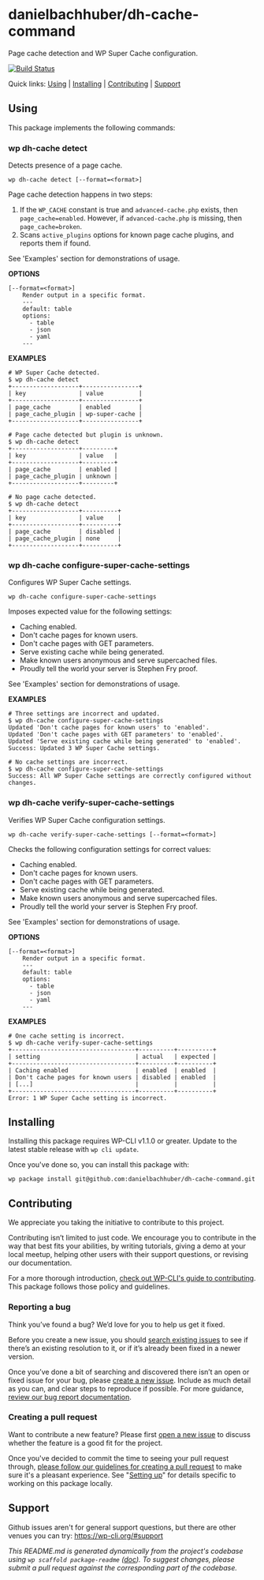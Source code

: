 danielbachhuber/dh-cache-command
================================

Page cache detection and WP Super Cache configuration.

[![Build Status](https://travis-ci.org/danielbachhuber/dh-cache-command.svg?branch=master)](https://travis-ci.org/danielbachhuber/dh-cache-command)

Quick links: [Using](#using) | [Installing](#installing) | [Contributing](#contributing) | [Support](#support)

## Using

This package implements the following commands:

### wp dh-cache detect

Detects presence of a page cache.

~~~
wp dh-cache detect [--format=<format>]
~~~

Page cache detection happens in two steps:

1. If the `WP_CACHE` constant is true and `advanced-cache.php` exists,
then `page_cache=enabled`. However, if `advanced-cache.php` is missing,
then `page_cache=broken`.
2. Scans `active_plugins` options for known page cache plugins, and
reports them if found.

See 'Examples' section for demonstrations of usage.

**OPTIONS**

	[--format=<format>]
		Render output in a specific format.
		---
		default: table
		options:
		  - table
		  - json
		  - yaml
		---

**EXAMPLES**

    # WP Super Cache detected.
    $ wp dh-cache detect
    +-------------------+----------------+
    | key               | value          |
    +-------------------+----------------+
    | page_cache        | enabled        |
    | page_cache_plugin | wp-super-cache |
    +-------------------+----------------+

    # Page cache detected but plugin is unknown.
    $ wp dh-cache detect
    +-------------------+---------+
    | key               | value   |
    +-------------------+---------+
    | page_cache        | enabled |
    | page_cache_plugin | unknown |
    +-------------------+---------+

    # No page cache detected.
    $ wp dh-cache detect
    +-------------------+----------+
    | key               | value    |
    +-------------------+----------+
    | page_cache        | disabled |
    | page_cache_plugin | none     |
    +-------------------+----------+



### wp dh-cache configure-super-cache-settings

Configures WP Super Cache settings.

~~~
wp dh-cache configure-super-cache-settings 
~~~

Imposes expected value for the following settings:

* Caching enabled.
* Don't cache pages for known users.
* Don't cache pages with GET parameters.
* Serve existing cache while being generated.
* Make known users anonymous and serve supercached files.
* Proudly tell the world your server is Stephen Fry proof.

See 'Examples' section for demonstrations of usage.

**EXAMPLES**

    # Three settings are incorrect and updated.
    $ wp dh-cache configure-super-cache-settings
    Updated 'Don't cache pages for known users' to 'enabled'.
    Updated 'Don't cache pages with GET parameters' to 'enabled'.
    Updated 'Serve existing cache while being generated' to 'enabled'.
    Success: Updated 3 WP Super Cache settings.

    # No cache settings are incorrect.
    $ wp dh-cache configure-super-cache-settings
    Success: All WP Super Cache settings are correctly configured without changes.



### wp dh-cache verify-super-cache-settings

Verifies WP Super Cache configuration settings.

~~~
wp dh-cache verify-super-cache-settings [--format=<format>]
~~~

Checks the following configuration settings for correct values:

* Caching enabled.
* Don't cache pages for known users.
* Don't cache pages with GET parameters.
* Serve existing cache while being generated.
* Make known users anonymous and serve supercached files.
* Proudly tell the world your server is Stephen Fry proof.

See 'Examples' section for demonstrations of usage.

**OPTIONS**

	[--format=<format>]
		Render output in a specific format.
		---
		default: table
		options:
		  - table
		  - json
		  - yaml
		---

**EXAMPLES**

    # One cache setting is incorrect.
    $ wp dh-cache verify-super-cache-settings
    +-----------------------------------+----------+----------+
    | setting                           | actual   | expected |
    +-----------------------------------+----------+----------+
    | Caching enabled                   | enabled  | enabled  |
    | Don't cache pages for known users | disabled | enabled  |
    | [...]                             |          |          |
    +-----------------------------------+----------+----------+
    Error: 1 WP Super Cache setting is incorrect.

## Installing

Installing this package requires WP-CLI v1.1.0 or greater. Update to the latest stable release with `wp cli update`.

Once you've done so, you can install this package with:

    wp package install git@github.com:danielbachhuber/dh-cache-command.git

## Contributing

We appreciate you taking the initiative to contribute to this project.

Contributing isn’t limited to just code. We encourage you to contribute in the way that best fits your abilities, by writing tutorials, giving a demo at your local meetup, helping other users with their support questions, or revising our documentation.

For a more thorough introduction, [check out WP-CLI's guide to contributing](https://make.wordpress.org/cli/handbook/contributing/). This package follows those policy and guidelines.

### Reporting a bug

Think you’ve found a bug? We’d love for you to help us get it fixed.

Before you create a new issue, you should [search existing issues](https://github.com/danielbachhuber/dh-cache-command/issues?q=label%3Abug%20) to see if there’s an existing resolution to it, or if it’s already been fixed in a newer version.

Once you’ve done a bit of searching and discovered there isn’t an open or fixed issue for your bug, please [create a new issue](https://github.com/danielbachhuber/dh-cache-command/issues/new). Include as much detail as you can, and clear steps to reproduce if possible. For more guidance, [review our bug report documentation](https://make.wordpress.org/cli/handbook/bug-reports/).

### Creating a pull request

Want to contribute a new feature? Please first [open a new issue](https://github.com/danielbachhuber/dh-cache-command/issues/new) to discuss whether the feature is a good fit for the project.

Once you've decided to commit the time to seeing your pull request through, [please follow our guidelines for creating a pull request](https://make.wordpress.org/cli/handbook/pull-requests/) to make sure it's a pleasant experience. See "[Setting up](https://make.wordpress.org/cli/handbook/pull-requests/#setting-up)" for details specific to working on this package locally.

## Support

Github issues aren't for general support questions, but there are other venues you can try: https://wp-cli.org/#support


*This README.md is generated dynamically from the project's codebase using `wp scaffold package-readme` ([doc](https://github.com/wp-cli/scaffold-package-command#wp-scaffold-package-readme)). To suggest changes, please submit a pull request against the corresponding part of the codebase.*
